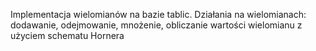 Implementacja wielomianów na bazie tablic. Działania na wielomianach: dodawanie, odejmowanie, mnożenie, obliczanie wartości wielomianu z użyciem schematu Hornera